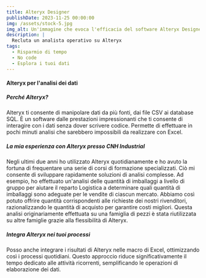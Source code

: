 ```yaml
---
title: Alteryx Designer
publishDate: 2023-11-25 00:00:00
img: /assets/stock-5.jpg
img_alt: Un'immagine che evoca l'efficacia del software Alteryx Designer
description: |
  Recluta un analista operativo su Alteryx
tags:
  - Risparmio di tempo
  - No code
  - Esplora i tuoi dati
---
```


#### Alteryx per l'analisi dei dati

##### Perché Alteryx?

Alteryx ti consente di manipolare dati da più fonti, dai file CSV ai database SQL. È un software dalle prestazioni impressionanti che ti consente di interagire con i dati senza dover scrivere codice. Permette di effettuare in pochi minuti analisi che sarebbero impossibili da realizzare con Excel.

##### La mia esperienza con Alteryx presso CNH Industrial
Negli ultimi due anni ho utilizzato Alteryx quotidianamente e ho avuto la fortuna di frequentare una serie di corsi di formazione specializzati. Ciò mi consente di sviluppare rapidamente soluzioni di analisi complesse. Ad esempio, ho effettuato un'analisi delle quantità di imballaggi a livello di gruppo per aiutare il reparto Logistica a determinare quali quantità di imballaggi sono adeguate per le vendite di ciascun mercato. Abbiamo così potuto offrire quantità corrispondenti alle richieste dei nostri rivenditori, razionalizzando le quantità di acquisto per garantire costi migliori. Questa analisi originariamente effettuata su una famiglia di pezzi è stata riutilizzata su altre famiglie grazie alla flessibilità di Alteryx.

##### Integra Alteryx nei tuoi processi
Posso anche integrare i risultati di Alteryx nelle macro di Excel, ottimizzando così i processi quotidiani. Questo approccio riduce significativamente il tempo dedicato alle attività ricorrenti, semplificando le operazioni di elaborazione dei dati.